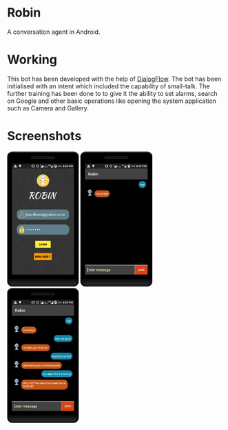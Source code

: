 # Robin
A conversation agent in Android.

# Working
This bot has been developed with the help of [DialogFlow](https://dialogflow.com). The bot has been initialised with an
intent which included the capability of small-talk. The further training has been done to to give it the ability to set
alarms, search on Google and other basic operations like opening the system application such as Camera and Gallery.

# Screenshots

<img src="screenshots/screenshot-1.png" width="33%"></img> <img src="screenshots/screenshot-2.png" width="33%"></img> <img src="screenshots/screenshot-3.png" width="33%"></img> 

